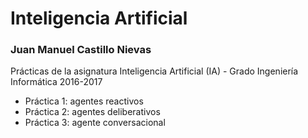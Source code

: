 # Inteligencia Artificial

### Juan Manuel Castillo Nievas

Prácticas de la asignatura Inteligencia Artificial (IA) - Grado Ingeniería Informática 2016-2017

* Práctica 1: agentes reactivos
* Práctica 2: agentes deliberativos
* Práctica 3: agente conversacional
